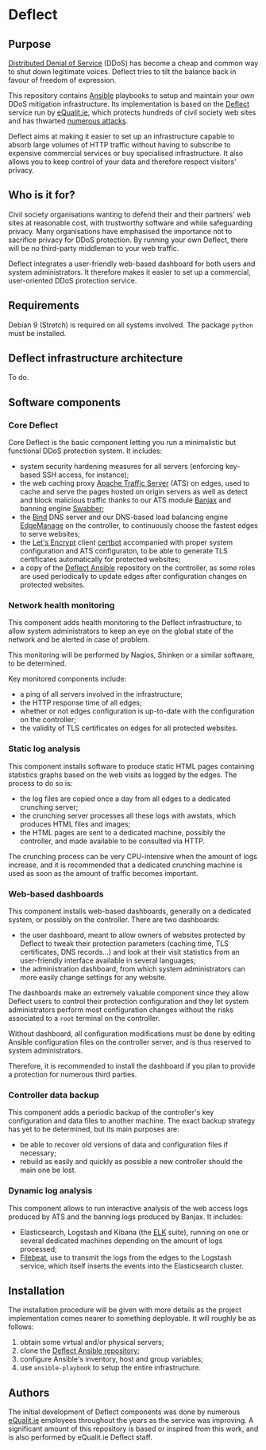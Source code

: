 # Deflect

## Purpose

[Distributed Denial of
Service](https://en.wikipedia.org/wiki/Denial-of-service_attack#Distributed_attack)
(DDoS) has become a cheap and common way to shut down legitimate voices. Deflect
tries to tilt the balance back in favour of freedom of expression.

This repository contains [Ansible](https://www.ansible.com) playbooks to setup
and maintain your own DDoS mitigation infrastructure. Its implementation is
based on the [Deflect](https://deflect.ca) service run by
[eQualit.ie](https://equalit.ie), which protects hundreds of civil society web
sites and has thwarted [numerous
attacks](https://equalit.ie/deflect-labs-reporting/).

Deflect aims at making it easier to set up an infrastructure capable to absorb
large volumes of HTTP traffic without having to subscribe to expensive
commercial services or buy specialised infrastructure. It also allows you to
keep control of your data and therefore respect visitors' privacy.

## Who is it for?

Civil society organisations wanting to defend their and their partners' web
sites at reasonable cost, with trustworthy software and while safeguarding
privacy. Many organisations have emphasised the importance not to sacrifice
privacy for DDoS protection. By running your own Deflect, there will be no
third-party middleman to your web traffic.

Deflect integrates a user-friendly web-based dashboard for both users and system
administrators. It therefore makes it easier to set up a commercial,
user-oriented DDoS protection service.

## Requirements

Debian 9 (Stretch) is required on all systems involved. The package `python`
must be installed.

## Deflect infrastructure architecture

To do.

## Software components

### Core Deflect

Core Deflect is the basic component letting you run a minimalistic but
functional DDoS protection system. It includes:

- system security hardening measures for all servers (enforcing key-based SSH
  access, for instance);
- the web caching proxy [Apache Traffic
  Server](https://trafficserver.apache.org/) (ATS) on edges, used to cache and
  serve the pages hosted on origin servers as well as detect and block malicious
  traffic thanks to our ATS module [Banjax](https://github.com/equalitie/banjax)
  and banning engine [Swabber](https://github.com/equalitie/swabber);
- the [Bind](https://www.isc.org/downloads/bind/) DNS server and our DNS-based
  load balancing engine [EdgeManage](https://github.com/equalitie/edgemanage) on
  the controller, to continuously choose the fastest edges to serve websites;
- the [Let's Encrypt](https://letsencrypt.org/) client
  [certbot](https://certbot.eff.org/) accompanied with proper system
  configuration and ATS configuraton, to be able to generate TLS certificates
  automatically for protected websites;
- a copy of the [Deflect Ansible](https://github.com/equalitie/deflect)
  repository on the controller, as some roles are used periodically to update
  edges after configuration changes on protected websites.

### Network health monitoring

This component adds health monitoring to the Deflect infrastructure, to allow
system administrators to keep an eye on the global state of the network and be
alerted in case of problem.

This monitoring will be performed by Nagios, Shinken or a similar software, to
be determined.

Key monitored components include:

- a ping of all servers involved in the infrastructure;
- the HTTP response time of all edges;
- whether or not edges configuration is up-to-date with the configuration on the
  controller;
- the validity of TLS certificates on edges for all protected websites.

### Static log analysis

This component installs software to produce static HTML pages containing
statistics graphs based on the web visits as logged by the edges. The process to
do so is:

- the log files are copied once a day from all edges to a dedicated crunching
  server;
- the crunching server processes all these logs with awstats, which produces
  HTML files and images;
- the HTML pages are sent to a dedicated machine, possibly the controller, and
  made available to be consulted via HTTP.

The crunching process can be very CPU-intensive when the amount of logs
increase, and it is recommended that a dedicated crunching machine is used as
soon as the amount of traffic becomes important.

### Web-based dashboards

This component installs web-based dashboards, generally on a dedicated system,
or possibly on the controller. There are two dashboards:

- the user dashboard, meant to allow owners of websites protected by Deflect to
  tweak their protection parameters (caching time, TLS certificates, DNS
  records…) and look at their visit statistics from an user-friendly interface
  available in several languages;
- the administration dashboard, from which system administrators can more easily
  change settings for any website.

The dashboards make an extremely valuable component since they allow Deflect
users to control their protection configuration and they let system
administrators perform most configuration changes without the risks associated
to a `root` terminal on the controller.

Without dashboard, all configuration modifications must be done by editing
Ansible configuration files on the controller server, and is thus reserved to
system administrators.

Therefore, it is recommended to install the dashboard if you plan to provide a
protection for numerous third parties.

### Controller data backup

This component adds a periodic backup of the controller's key configuration and
data files to another machine. The exact backup strategy has yet to be
determined, but its main purposes are:

- be able to recover old versions of data and configuration files if necessary;
- rebuild as easily and quickly as possible a new controller should the main one
  be lost.

### Dynamic log analysis

This component allows to run interactive analysis of the web access logs
produced by ATS and the banning logs produced by Banjax. It includes:

- Elasticsearch, Logstash and Kibana (the [ELK](https://www.elastic.co/) suite),
  running on one or several dedicated machines depending on the amount of logs
  processed;
- [Filebeat](https://www.elastic.co/products/beats/filebeat), use to transmit
  the logs from the edges to the Logstash service, which itself inserts the
  events into the Elasticsearch cluster.

## Installation

The installation procedure will be given with more details as the project
implementation comes nearer to something deployable. It will roughly be as
follows:

1. obtain some virtual and/or physical servers;
2. clone the [Deflect Ansible repository](https://github.com/equalitie/deflect);
3. configure Ansible's inventory, host and group variables;
4. use `ansible-playbook` to setup the entire infrastructure.

## Authors

The initial development of Deflect components was done by numerous
[eQualit.ie](https://equalit.ie) employees throughout the years as the service
was improving. A significant amount of this repository is based or inspired from
this work, and is also performed by eQualit.ie Deflect staff.
